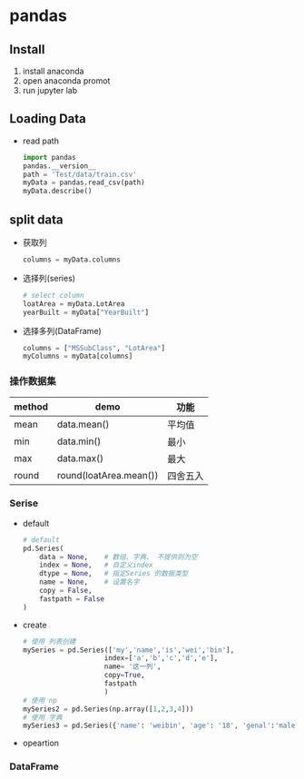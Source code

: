 # pandas

## Install 

1. install anaconda
2. open anaconda promot
3. run jupyter lab

## Loading Data

- read path

    ```py
    import pandas
    pandas.__version__
    path = 'Test/data/train.csv'
    myData = pandas.read_csv(path)
    myData.describe()
    ```

## split data

- 获取列

    ```py
    columns = myData.columns
    ```

- 选择列(series)

    ```py
    # select column
    loatArea = myData.LotArea
    yearBuilt = myData["YearBuilt"]
    ```

- 选择多列(DataFrame)

    ```py
    columns = ["MSSubClass", "LotArea"]
    myColumns = myData[columns]
    ```

### 操作数据集

method | demo | 功能
-|-|-
mean | data.mean() | 平均值
min | data.min() | 最小
max | data.max() | 最大
round | round(loatArea.mean()) | 四舍五入

### Serise

- default

    ```py
    # default
    pd.Series(
        data = None,    # 数组、字典、 不提供则为空
        index = None,   # 自定义index
        dtype = None,   # 指定Series 的数据类型
        name = None,    # 设置名字
        copy = False,  
        fastpath = False
    )
    ```

- create

    ```py
    # 使用 列表创建
    mySeries = pd.Series(['my','name','is','wei','bin'], 
                        index=['a','b','c','d','e'],
                        name= '这一列',
                        copy=True,
                        fastpath
                        )
    # 使用 np                        
    mySeries2 = pd.Series(np.array([1,2,3,4]))
    # 使用 字典
    mySeries3 = pd.Series({'name': 'weibin', 'age': '18', 'genal':'male'})
    ```
- opeartion


### DataFrame
